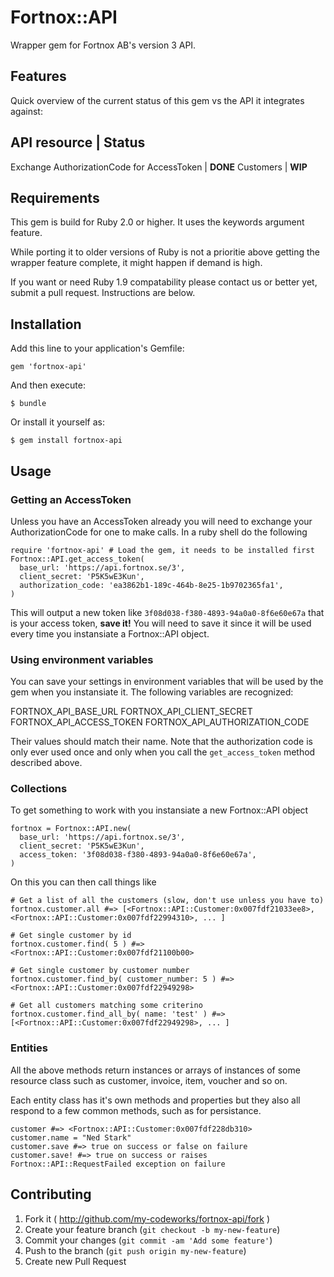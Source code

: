 # Fortnox::API

Wrapper gem for Fortnox AB's version 3 API.

## Features

Quick overview of the current status of this gem vs the API it integrates
against:

API resource | Status
---------------------
Exchange AuthorizationCode for AccessToken | **DONE**
Customers | **WIP**

## Requirements

This gem is build for Ruby 2.0 or higher. It uses the keywords argument feature.

While porting it to older versions of Ruby is not a prioritie above getting the
wrapper feature complete, it might happen if demand is high.

If you want or need Ruby 1.9 compatability please contact us or better yet,
submit a pull request. Instructions are below.

## Installation

Add this line to your application's Gemfile:

    gem 'fortnox-api'

And then execute:

    $ bundle

Or install it yourself as:

    $ gem install fortnox-api

## Usage

### Getting an AccessToken

Unless you have an AccessToken already you will need to exchange your
AuthorizationCode for one to make calls. In a ruby shell do the following

    require 'fortnox-api' # Load the gem, it needs to be installed first
    Fortnox::API.get_access_token(
      base_url: 'https://api.fortnox.se/3',
      client_secret: 'P5K5wE3Kun',
      authorization_code: 'ea3862b1-189c-464b-8e25-1b9702365fa1',
    )

This will output a new token like `3f08d038-f380-4893-94a0a0-8f6e60e67a` that is
your access token, **save it!** You will need to save it since it will be used
every time you instansiate a Fortnox::API object.

### Using environment variables

You can save your settings in environment variables that will be used by the gem
when you instansiate it. The following variables are recognized:

FORTNOX_API_BASE_URL
FORTNOX_API_CLIENT_SECRET
FORTNOX_API_ACCESS_TOKEN
FORTNOX_API_AUTHORIZATION_CODE

Their values should match their name. Note that the authorization code is only
ever used once and only when you call the `get_access_token` method described
above.

### Collections

To get something to work with you instansiate a new Fortnox::API object

    fortnox = Fortnox::API.new(
      base_url: 'https://api.fortnox.se/3',
      client_secret: 'P5K5wE3Kun',
      access_token: '3f08d038-f380-4893-94a0a0-8f6e60e67a',
    )

On this you can then call things like

    # Get a list of all the customers (slow, don't use unless you have to)
    fortnox.customer.all #=> [<Fortnox::API::Customer:0x007fdf21033ee8>, <Fortnox::API::Customer:0x007fdf22994310>, ... ]

    # Get single customer by id
    fortnox.customer.find( 5 ) #=> <Fortnox::API::Customer:0x007fdf21100b00>

    # Get single customer by customer number
    fortnox.customer.find_by( customer_number: 5 ) #=> <Fortnox::API::Customer:0x007fdf22949298>

    # Get all customers matching some criterino
    fortnox.customer.find_all_by( name: 'test' ) #=> [<Fortnox::API::Customer:0x007fdf22949298>, ... ]

### Entities

All the above methods return instances or arrays of instances of some resource
class such as customer, invoice, item, voucher and so on.

Each entity class has it's own methods and properties but they also all respond
to a few common methods, such as for persistance.

    customer #=> <Fortnox::API::Customer:0x007fdf228db310>
    customer.name = "Ned Stark"
    customer.save #=> true on success or false on failure
    customer.save! #=> true on success or raises Fortnox::API::RequestFailed exception on failure

## Contributing

1. Fork it ( http://github.com/my-codeworks/fortnox-api/fork )
2. Create your feature branch (`git checkout -b my-new-feature`)
3. Commit your changes (`git commit -am 'Add some feature'`)
4. Push to the branch (`git push origin my-new-feature`)
5. Create new Pull Request
